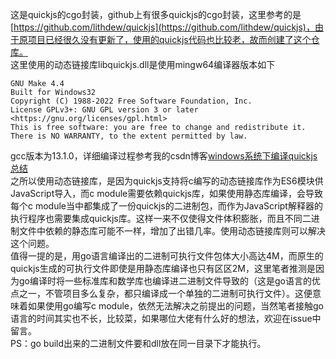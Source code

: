 这是quickjs的cgo封装，github上有很多quickjs的cgo封装，这里参考的是[https://github.com/lithdew/quickjs](https://github.com/lithdew/quickjs)，由于原项目已经很久没有更新了，使用的quickjs代码也比较老，故而创建了这个仓库。 \
这里使用的动态链接库libquickjs.dll是使用mingw64编译器版本如下
```
GNU Make 4.4
Built for Windows32
Copyright (C) 1988-2022 Free Software Foundation, Inc.
License GPLv3+: GNU GPL version 3 or later <https://gnu.org/licenses/gpl.html>
This is free software: you are free to change and redistribute it.
There is NO WARRANTY, to the extent permitted by law.
```
gcc版本为13.1.0，详细编译过程参考我的csdn博客[windows系统下编译quickjs总结](http://t.csdn.cn/ZIJQS) \
之所以使用动态链接库，是因为quickjs支持将c编写的动态链接库作为ES6模块供JavaScript导入，而c module需要依赖quickjs库，如果使用静态库编译，会导致每个c module当中都集成了一份quickjs的二进制包，而作为JavaScript解释器的执行程序也需要集成quickjs库。这样一来不仅使得文件体积膨胀，而且不同二进制文件中依赖的静态库可能不一样，增加了出错几率。使用动态链接库则可以解决这个问题。 \
值得一提的是，用go语言编译出的二进制可执行文件包体大小高达4M，而原生的quickjs生成的可执行文件即使是用静态库编译也只有区区2M，这里笔者推测是因为go编译时将一些标准库和数学库也编译进二进制文件导致的（这是go语言的优点之一，不管项目多么复杂，都只编译成一个单独的二进制可执行文件）。这便意味着如果使用go编写c module，依然无法解决之前提出的问题，当然笔者接触go语言的时间其实也不长，比较菜，如果哪位大佬有什么好的想法，欢迎在issue中留言。\
PS：go build出来的二进制文件要和dll放在同一目录下才能执行。